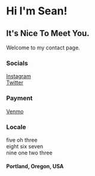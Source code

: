# Hi I'm Sean!
## It's Nice To Meet You.
Welcome to my contact page.  

### Socials
[Instagram](https://www.instagram.com/saladgar/ "I'm @SaladGar on Insta!")  
[Twitter](https://twitter.com/saladgar "I'm @SaladGar on Twitter!")  

### Payment
[Venmo](https://venmo.com/saladgar "Pay me on Venmo!")  

### Locale
five oh three  
eight six seven  
nine one two three  

#### Portland, Oregon, USA   
